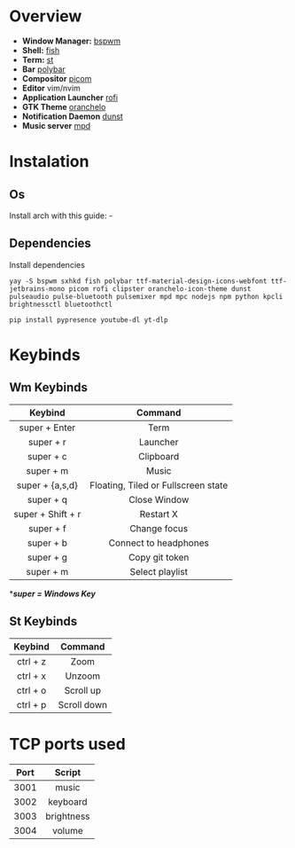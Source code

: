 # Overview

- **Window Manager:** [bspwm](https://github.com/baskerville/bspwm)
- **Shell:** [fish](https://github.com/fish-shell/fish-shell)
- **Term:** [st](https://st.suckless.org)
- **Bar** [polybar](https://github.com/polybar/polybar)
- **Compositor** [picom](https://github.com/yshui/picom)
- **Editor** vim/nvim
- **Application Launcher** [rofi](https://github.com/davatorium/rofi)
- **GTK Theme** [oranchelo](https://github.com/OrancheloTeam/oranchelo-icon-theme)
- **Notification Daemon** [dunst](https://github.com/dunst-project/dunst)
- **Music server** [mpd](https://github.com/MusicPlayerDaemon/MPD)

# Instalation

## Os

Install arch with this guide: -

## Dependencies

Install dependencies
```
yay -S bspwm sxhkd fish polybar ttf-material-design-icons-webfont ttf-jetbrains-mono picom rofi clipster oranchelo-icon-theme dunst pulseaudio pulse-bluetooth pulsemixer mpd mpc nodejs npm python kpcli brightnessctl bluetoothctl
```
```
pip install pypresence youtube-dl yt-dlp
```

# Keybinds

## Wm Keybinds

|    Keybind      |             Command                  |
|:---------------:|:------------------------------------:|
|   super + Enter |              Term                    |
|   super + r     |             Launcher                 |
|   super + c     |            Clipboard                 |
|   super + m     |              Music                   |
| super + {a,s,d} | Floating, Tiled or Fullscreen state  |
| super + q       |          Close Window                |
|super + Shift + r|            Restart X                 |
|   super + f     |           Change focus               |
|   super + b     |       Connect to headphones          |
|   super + g     |          Copy git token              |
|   super + m     |         Select playlist              |

****super = Windows Key***

## St Keybinds

| Keybind|   Command |
|:------:|:---------:|
|ctrl + z|    Zoom   |
|ctrl + x|   Unzoom  |
|ctrl + o| Scroll up |
|ctrl + p|Scroll down|

# TCP ports used

|Port |   Script   |
|:---:|:----------:|
|3001 |  music     |
|3002 | keyboard   |
|3003 | brightness |
|3004 |  volume    |
